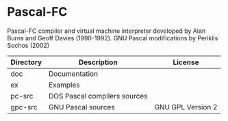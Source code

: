 # Pascal-FC
Pascal-FC compiler and virtual machine interpreter developed by Alan Burns and Geoff Davies (1990-1992). GNU Pascal modifications by Periklis Sochos (2002)

|Directory|Description                 |License          |
|---------|----------------------------|-----------------|
|doc      |Documentation               |                 |
|ex       |Examples                    |                 |
|pc-src   |DOS Pascal compilers sources|                 |
|gpc-src  |GNU Pascal sources          |GNU GPL Version 2|
